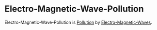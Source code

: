 # Electro-Magnetic-Wave-Pollution

Electro-Magnetic-Wave-Pollution is [Pollution](290000000.md) by [Electro-Magnetic-Waves](10000012.md).
